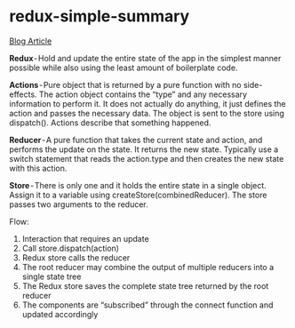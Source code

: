 # redux-simple-summary

[Blog Article](https://medium.com/@treyhuffine/redux-logic-flow-crazy-simple-summary-35416eadabd8)

**Redux** - Hold and update the entire state of the app in the simplest manner possible while also using the least amount of boilerplate code.

**Actions** - Pure object that is returned by a pure function with no side-effects. The action object contains the “type” and any necessary information to perform it. It does not actually do anything, it just defines the action and passes the necessary data. The object is sent to the store using dispatch(). Actions describe that something happened.

**Reducer** - A pure function that takes the current state and action, and performs the update on the state. It returns the new state. Typically use a switch statement that reads the action.type and then creates the new state with this action.

**Store** - There is only one and it holds the entire state in a single object. Assign it to a variable using createStore(combinedReducer). The store passes two arguments to the reducer.

Flow:
1. Interaction that requires an update
2. Call store.dispatch(action)
3. Redux store calls the reducer
4. The root reducer may combine the output of multiple reducers into a single state tree
5. The Redux store saves the complete state tree returned by the root reducer
6. The components are “subscribed” through the connect function and updated accordingly

